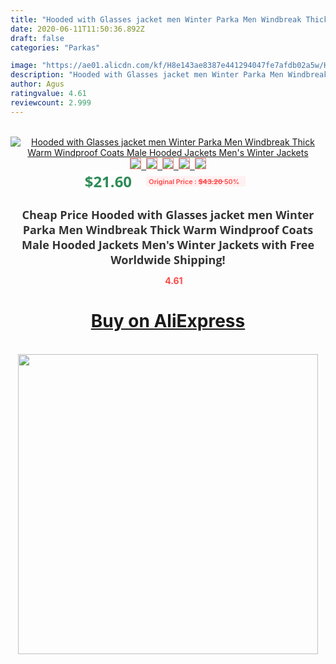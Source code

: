 ```yaml
---
title: "Hooded with Glasses jacket men Winter Parka Men Windbreak Thick Warm Windproof Coats Male Hooded Jackets Men's Winter Jackets"
date: 2020-06-11T11:50:36.892Z
draft: false
categories: "Parkas"

image: "https://ae01.alicdn.com/kf/H8e143ae8387e441294047fe7afdb02a5w/Hooded-with-Glasses-jacket-men-Winter-Parka-Men-Windbreak-Thick-Warm-Windproof-Coats-Male-Hooded-Jackets.jpg"
description: "Hooded with Glasses jacket men Winter Parka Men Windbreak Thick Warm Windproof Coats Male Hooded Jackets Men's Winter Jackets"
author: Agus
ratingvalue: 4.61
reviewcount: 2.999
---
```

<br>
<div style="text-align: center;">
<a href="https://s.click.aliexpress.com/e/_9QVmaZ" target="_blank" rel="nofollow noopener noreferrer"><img alt="Hooded with Glasses jacket men Winter Parka Men Windbreak Thick Warm Windproof Coats Male Hooded Jackets Men's Winter Jackets" class="magnifier-image" src="https://ae01.alicdn.com/kf/H8e143ae8387e441294047fe7afdb02a5w/Hooded-with-Glasses-jacket-men-Winter-Parka-Men-Windbreak-Thick-Warm-Windproof-Coats-Male-Hooded-Jackets.jpg_640x640.jpg">
<br>
<img style="border:1px solid salmon" src="https://ae01.alicdn.com/kf/H8e143ae8387e441294047fe7afdb02a5w/Hooded-with-Glasses-jacket-men-Winter-Parka-Men-Windbreak-Thick-Warm-Windproof-Coats-Male-Hooded-Jackets.jpg_120x120.jpg">&nbsp;&nbsp;<img style="border:1px solid salmon" src="https://ae01.alicdn.com/kf/He7d46bdcb60c4cca9ae8a2c7a62eaf52V/Hooded-with-Glasses-jacket-men-Winter-Parka-Men-Windbreak-Thick-Warm-Windproof-Coats-Male-Hooded-Jackets.jpg_120x120.jpg">&nbsp;&nbsp;<img style="border:1px solid salmon" src="https://ae01.alicdn.com/kf/Hb97ab0a75ffb44ae80182725e30f0a40P/Hooded-with-Glasses-jacket-men-Winter-Parka-Men-Windbreak-Thick-Warm-Windproof-Coats-Male-Hooded-Jackets.jpg_120x120.jpg">&nbsp;&nbsp;<img style="border:1px solid salmon" src="https://ae01.alicdn.com/kf/H57f7ccd32cd74a769d3dd8a1294c3dfas/Hooded-with-Glasses-jacket-men-Winter-Parka-Men-Windbreak-Thick-Warm-Windproof-Coats-Male-Hooded-Jackets.jpg_120x120.jpg">&nbsp;&nbsp;<img style="border:1px solid salmon" src="https://ae01.alicdn.com/kf/H9ee57fb13ac6421a81c47dc23ecb35cbd/Hooded-with-Glasses-jacket-men-Winter-Parka-Men-Windbreak-Thick-Warm-Windproof-Coats-Male-Hooded-Jackets.jpg_120x120.jpg"></a></div><br0>
<div style="text-align: center;"><span style="background-color: white; border: 0px; box-sizing: border-box; color: seagreen; display: inline-block; font-family: &quot;open sans&quot; , &quot;arial&quot; , &quot;helvetica&quot; , sans-serif , &quot;heiti&quot;; font-size: 24px; font-stretch: inherit; font-weight: 700; line-height: inherit; margin: 0px 10px 0px 0px; padding: 0px; vertical-align: middle;">$21.60 </span>
<span style="background: rgb(255 , 241 , 241); border-radius: 3px; border: 0px; box-sizing: border-box; color: #ff4747; display: inline-block; font-family: inherit; font-size: 12px; font-stretch: inherit; font-style: inherit; font-variant: inherit; font-weight: 600; line-height: inherit; margin: 0px; padding: 2px 5px; transform: scale(0.9); vertical-align: middle;">Original Price : <b style="text-decoration: line-through;">$43.20 </b> 50%&nbsp;&nbsp;</span></div>
<h1 style="color: #333333; display: inline-block; font-family: &quot;open sans&quot; , &quot;arial&quot; , &quot;helvetica&quot; , sans-serif , &quot;heiti&quot;; font-size: 18px; font-stretch: inherit; font-weight: 700; text-align: center;">Cheap Price Hooded with Glasses jacket men Winter Parka Men Windbreak Thick Warm Windproof Coats Male Hooded Jackets Men's Winter Jackets with Free Worldwide Shipping!</h1>
<div style="color: #ff4747; text-align: center;">
<img src="https://4.bp.blogspot.com/-M0ZcTcb-5uY/XleCXlxnR4I/AAAAAAAAAEc/OrjgMkXV1oMQFaCRZj5HQwOCBcu3w1FegCPcBGAYYCw/s1600/star.png" style="height: 15px;">&nbsp;<b>4.61</b></div>
<div class="button_cont" align="center"><a class="buynow_a" href="https://s.click.aliexpress.com/e/_9QVmaZ" target="_blank" rel="nofollow noopener noreferrer"><H1>Buy on AliExpress</H1></a></div><br>
<div class="separator" style="clear: both; text-align: center;">
<img src="https://lh3.googleusercontent.com/-pTy5HemUv9M/XlePHvY0dAI/AAAAAAAAAE4/0nX5iRUoIWY8eMW9Dpxeirr157OZliDIgCLcBGAsYHQ/s1600/badge.gif" width="480">
</div>
